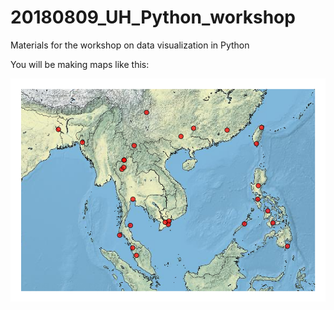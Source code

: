 # 20180809_UH_Python_workshop
Materials for the workshop on data visualization in Python

You will be making maps like this:

![My first map](https://github.com/cdoorenweerd/20180809_UH_Python_workshop/blob/master/My_first_map.png "My first map")
